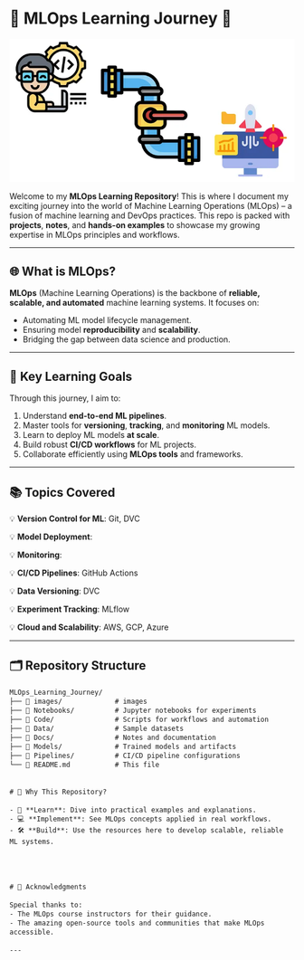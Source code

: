 # 🚀 MLOps Learning Journey 🌟

![MLOPs](./images/mlops.jpg)

Welcome to my **MLOps Learning Repository**! This is where I document my exciting journey into the world of Machine Learning Operations (MLOps) – a fusion of machine learning and DevOps practices. This repo is packed with **projects**, **notes**, and **hands-on examples** to showcase my growing expertise in MLOps principles and workflows.

---

## 🌐 What is MLOps?

**MLOps** (Machine Learning Operations) is the backbone of **reliable, scalable, and automated** machine learning systems. It focuses on:
- Automating ML model lifecycle management.
- Ensuring model **reproducibility** and **scalability**.
- Bridging the gap between data science and production.

---

## 🎯 Key Learning Goals

Through this journey, I aim to:
1. Understand **end-to-end ML pipelines**.
2. Master tools for **versioning**, **tracking**, and **monitoring** ML models.
3. Learn to deploy ML models **at scale**.
4. Build robust **CI/CD workflows** for ML projects.
5. Collaborate efficiently using **MLOps tools** and frameworks.

---

## 📚 Topics Covered

💡 **Version Control for ML**: Git, DVC  

💡 **Model Deployment**: 

💡 **Monitoring**: 

💡 **CI/CD Pipelines**: GitHub Actions

💡 **Data Versioning**: DVC

💡 **Experiment Tracking**: MLflow  

💡 **Cloud and Scalability**: AWS, GCP, Azure  

---

## 🗂️ Repository Structure

```plaintext
MLOps_Learning_Journey/
├── 📂 images/             # images 
├── 📂 Notebooks/          # Jupyter notebooks for experiments
├── 📂 Code/               # Scripts for workflows and automation
├── 📂 Data/               # Sample datasets
├── 📂 Docs/               # Notes and documentation
├── 📂 Models/             # Trained models and artifacts
├── 📂 Pipelines/          # CI/CD pipeline configurations
└── 📄 README.md           # This file


# 🌟 Why This Repository?

- 📖 **Learn**: Dive into practical examples and explanations.  
- 💻 **Implement**: See MLOps concepts applied in real workflows.  
- 🛠️ **Build**: Use the resources here to develop scalable, reliable ML systems.  




# 🤝 Acknowledgments

Special thanks to:
- The MLOps course instructors for their guidance.  
- The amazing open-source tools and communities that make MLOps accessible.

---
